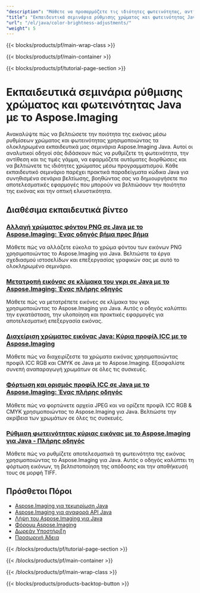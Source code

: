 ```yaml
---
"description": "Μάθετε να προσαρμόζετε τις ιδιότητες φωτεινότητας, αντίθεσης, γάμμα και χρώματος εικόνας με αυτά τα σεμινάρια Aspose.Imaging Java."
"title": "Εκπαιδευτικά σεμινάρια ρύθμισης χρώματος και φωτεινότητας Java με το Aspose.Imaging"
"url": "/el/java/color-brightness-adjustments/"
"weight": 5
---
```


{{< blocks/products/pf/main-wrap-class >}}

{{< blocks/products/pf/main-container >}}

{{< blocks/products/pf/tutorial-page-section >}}
# Εκπαιδευτικά σεμινάρια ρύθμισης χρώματος και φωτεινότητας Java με το Aspose.Imaging

Ανακαλύψτε πώς να βελτιώσετε την ποιότητα της εικόνας μέσω ρυθμίσεων χρώματος και φωτεινότητας χρησιμοποιώντας τα ολοκληρωμένα εκπαιδευτικά μας σεμινάρια Aspose.Imaging Java. Αυτοί οι αναλυτικοί οδηγοί σάς διδάσκουν πώς να ρυθμίζετε τη φωτεινότητα, την αντίθεση και τις τιμές γάμμα, να εφαρμόζετε αυτόματες διορθώσεις και να βελτιώνετε τις ιδιότητες χρώματος μέσω προγραμματισμού. Κάθε εκπαιδευτικό σεμινάριο παρέχει πρακτικά παραδείγματα κώδικα Java για συνηθισμένα σενάρια βελτίωσης, βοηθώντας σας να δημιουργήσετε πιο αποτελεσματικές εφαρμογές που μπορούν να βελτιώσουν την ποιότητα της εικόνας και την οπτική ελκυστικότητα.

## Διαθέσιμα εκπαιδευτικά βίντεο

### [Αλλαγή χρώματος φόντου PNG σε Java με το Aspose.Imaging: Ένας οδηγός βήμα προς βήμα](./change-png-background-color-java-aspose-imaging/)
Μάθετε πώς να αλλάζετε εύκολα το χρώμα φόντου των εικόνων PNG χρησιμοποιώντας το Aspose.Imaging για Java. Βελτιώστε τα έργα σχεδιασμού ιστοσελίδων και επεξεργασίας γραφικών σας με αυτό το ολοκληρωμένο σεμινάριο.

### [Μετατροπή εικόνας σε κλίμακα του γκρι σε Java με το Aspose.Imaging: Ένας πλήρης οδηγός](./convert-images-grayscale-aspose-imaging-java/)
Μάθετε πώς να μετατρέπετε εικόνες σε κλίμακα του γκρι χρησιμοποιώντας το Aspose.Imaging για Java. Αυτός ο οδηγός καλύπτει την εγκατάσταση, την υλοποίηση και πρακτικές εφαρμογές για αποτελεσματική επεξεργασία εικόνας.

### [Διαχείριση χρώματος εικόνας Java: Κύρια προφίλ ICC με το Aspose.Imaging](./aspose-imaging-java-image-color-management/)
Μάθετε πώς να διαχειρίζεστε τα χρώματα εικόνας χρησιμοποιώντας προφίλ ICC RGB και CMYK σε Java με το Aspose.Imaging. Εξασφαλίστε συνεπή αναπαραγωγή χρωμάτων σε όλες τις συσκευές.

### [Φόρτωση και ορισμός προφίλ ICC σε Java με το Aspose.Imaging: Ένας πλήρης οδηγός](./master-image-processing-aspose-imaging-java-icc-profiles/)
Μάθετε πώς να φορτώνετε αρχεία JPEG και να ορίζετε προφίλ ICC RGB & CMYK χρησιμοποιώντας το Aspose.Imaging για Java. Βελτιώστε την ακρίβεια των χρωμάτων σε όλες τις συσκευές.

### [Ρύθμιση φωτεινότητας κύριας εικόνας με το Aspose.Imaging για Java - Πλήρης οδηγός](./aspose-imaging-java-image-brightness-guide/)
Μάθετε πώς να ρυθμίζετε αποτελεσματικά τη φωτεινότητα της εικόνας χρησιμοποιώντας το Aspose.Imaging για Java. Αυτός ο οδηγός καλύπτει τη φόρτωση εικόνων, τη βελτιστοποίηση της απόδοσης και την αποθήκευσή τους σε μορφή TIFF.

## Πρόσθετοι Πόροι

- [Aspose.Imaging για τεκμηρίωση Java](https://docs.aspose.com/imaging/java/)
- [Aspose.Imaging για αναφορά API Java](https://reference.aspose.com/imaging/java/)
- [Λήψη του Aspose.Imaging για Java](https://releases.aspose.com/imaging/java/)
- [Φόρουμ Aspose.Imaging](https://forum.aspose.com/c/imaging)
- [Δωρεάν Υποστήριξη](https://forum.aspose.com/)
- [Προσωρινή Άδεια](https://purchase.aspose.com/temporary-license/)

{{< /blocks/products/pf/tutorial-page-section >}}

{{< /blocks/products/pf/main-container >}}

{{< /blocks/products/pf/main-wrap-class >}}

{{< blocks/products/products-backtop-button >}}